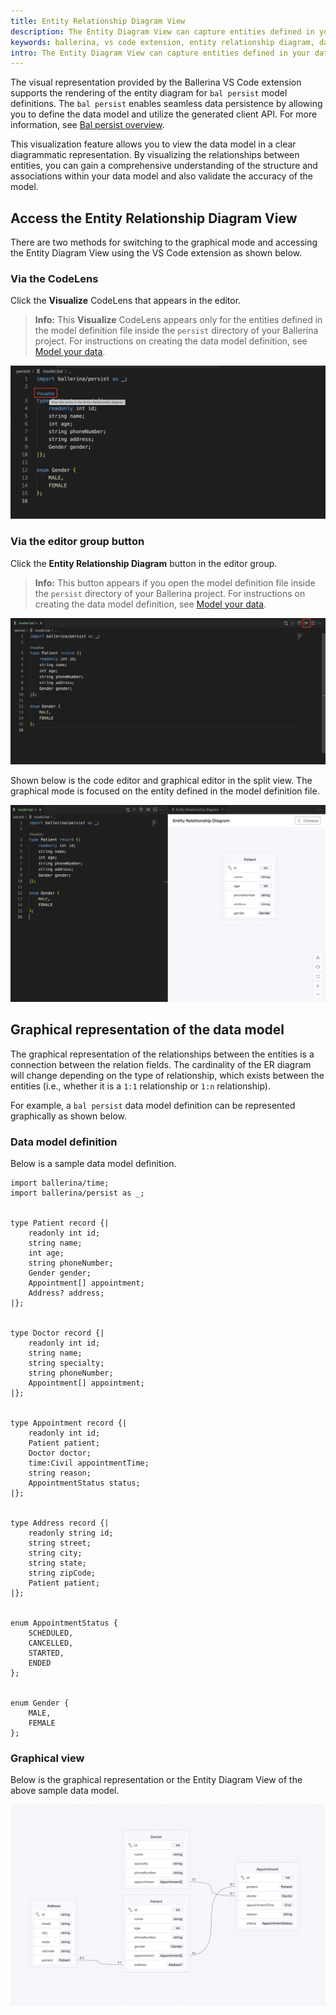 ```yaml
---
title: Entity Relationship Diagram View
description: The Entity Diagram View can capture entities defined in your data model, their primary keys, and how they are related to each other.  
keywords: ballerina, vs code extension, entity relationship diagram, data model 
intro: The Entity Diagram View can capture entities defined in your data model, their primary keys, and how they are related to each other. 
---
```


The visual representation provided by the Ballerina VS Code extension supports the rendering of the entity diagram for `bal persist` model definitions. The `bal persist` enables seamless data persistence by allowing you to define the data model and utilize the generated client API. For more information, see [Bal persist overview](/learn/bal-persist-overview/).

This visualization feature allows you to view the data model in a clear diagrammatic representation. By visualizing the relationships between entities, you can gain a comprehensive understanding of the structure and associations within your data model and also validate the accuracy of the model.

## Access the Entity Relationship Diagram View

There are two methods for switching to the graphical mode and accessing the Entity Diagram View using the VS Code extension as shown below.

### Via the CodeLens

Click the **Visualize** CodeLens that appears in the editor. 

>**Info:** This **Visualize** CodeLens appears only for the entities defined in the model definition file inside the `persist` directory of your Ballerina project. For instructions on creating the data model definition, see [Model your data](/learn/manage-data-persistence-with-bal-persist/#model-your-data).

<img src="/learn/images/vs-code-extension/visual-programming/entity-relationship-diagram-view/persist-diagram-visualize.png" class="cInlineImage-full"/>

### Via the editor group button

Click the **Entity Relationship Diagram** button in the editor group. 

>**Info:** This button appears if you open the model definition file inside the `persist` directory of your Ballerina project. For instructions on creating the data model definition, see [Model your data](/learn/manage-data-persistence-with-bal-persist/#model-your-data).

<img src="/learn/images/vs-code-extension/visual-programming/entity-relationship-diagram-view/persist-diagram-visualize-button.png" class="cInlineImage-full"/>

Shown below is the code editor and graphical editor in the split view. The graphical mode is focused on the entity defined in the model definition file.

<img src="/learn/images/vs-code-extension/visual-programming/entity-relationship-diagram-view/persist-diagram-split-view.png" class="cInlineImage-full"/>

## Graphical representation of the data model

The graphical representation of the relationships between the entities is a connection between the relation fields. The cardinality of the ER diagram will change depending on the type of relationship, which exists between the entities (i.e., whether it is a `1:1` relationship or `1:n` relationship).

For example, a `bal persist` data model definition can be represented graphically as shown below.

### Data model definition

Below is a sample data model definition.

```ballerina
import ballerina/time;
import ballerina/persist as _;


type Patient record {|
    readonly int id;
    string name;
    int age;
    string phoneNumber;
    Gender gender;
    Appointment[] appointment;
    Address? address;
|};


type Doctor record {|
    readonly int id;
    string name;
    string specialty;
    string phoneNumber;
    Appointment[] appointment;
|};


type Appointment record {|
    readonly int id;
    Patient patient;
    Doctor doctor;
    time:Civil appointmentTime;
    string reason;
    AppointmentStatus status;
|};


type Address record {|
    readonly string id;
    string street;
    string city;
    string state;
    string zipCode;
    Patient patient;
|};


enum AppointmentStatus {
    SCHEDULED,
    CANCELLED,
    STARTED,
    ENDED
};


enum Gender {
    MALE,
    FEMALE
};
```

### Graphical view

Below is the graphical representation or the Entity Diagram View of the above sample data model.

<img src="/learn/images/vs-code-extension/visual-programming/entity-relationship-diagram-view/persist-diagram-view.png" class="cInlineImage-full"/>
